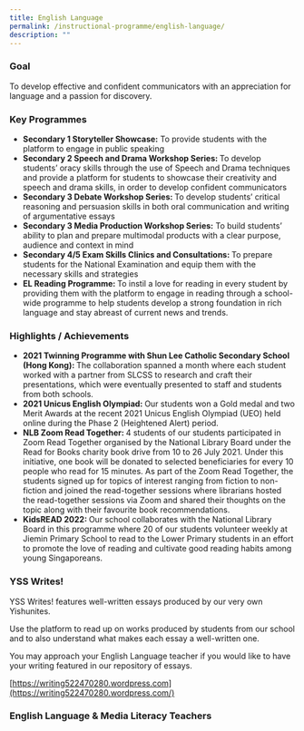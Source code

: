 ```yaml
---
title: English Language
permalink: /instructional-programme/english-language/
description: ""
---
```

### Goal

To develop effective and confident communicators with an appreciation for language and a passion for discovery.

### Key Programmes

* <b>Secondary 1 Storyteller Showcase:</b> To provide students with the platform to engage in public speaking
* <b>Secondary 2 Speech and Drama Workshop Series: </b>To develop students’ oracy skills through the use of Speech and Drama techniques and provide a platform for students to showcase their creativity and speech and drama skills, in order to develop confident communicators
* <b> Secondary 3 Debate Workshop Series: </b>To develop students’ critical reasoning and persuasion skills in both oral communication and writing of argumentative essays
* <b>Secondary 3 Media Production Workshop Series:</b> To build students’ ability to plan and prepare multimodal products with a clear purpose, audience and context in mind
* <b>Secondary 4/5 Exam Skills Clinics and Consultations: </b>To prepare students for the National Examination and equip them with the necessary skills and strategies 
* <b>EL Reading Programme: </b>To instil a love for reading in every student by providing them with the platform to engage in reading through a school-wide programme to help students develop a strong foundation in rich language and stay abreast of current news and trends.

### Highlights / Achievements

* <b>2021 Twinning Programme with Shun Lee Catholic Secondary School (Hong Kong): </b>The collaboration spanned a month where each student worked with a partner from SLCSS to research and craft their presentations, which were eventually presented to staff and students from both schools.
* <b>2021 Unicus English Olympiad: </b>Our students won a Gold medal and two Merit Awards at the recent 2021 Unicus English Olympiad (UEO) held online during the Phase 2 (Heightened Alert) period.
* <b>NLB Zoom Read Together: </b>4 students of our students participated in Zoom Read Together organised by the National Library Board under the Read for Books charity book drive from 10 to 26 July 2021. Under this initiative, one book will be donated to selected beneficiaries for every 10 people who read for 15 minutes. As part of the Zoom Read Together, the students signed up for topics of interest ranging from fiction to non-fiction and joined the read-together sessions where librarians hosted the read-together sessions via Zoom and shared their thoughts on the topic along with their favourite book recommendations.
* <b>KidsREAD 2022: </b>Our school collaborates with the National Library Board in this programme where 20 of our students volunteer weekly at Jiemin Primary School to read to the Lower Primary students in an effort to promote the love of reading and cultivate good reading habits among young Singaporeans.

### YSS Writes!

YSS Writes! features well-written essays produced by our very own Yishunites. 

Use the platform to read up on works produced by students from our school and to also understand what makes each essay a well-written one. 

You may approach your English Language teacher if you would like to have your writing featured in our repository of essays.

[https://writing522470280.wordpress.com](https://writing522470280.wordpress.com/)

### English Language & Media Literacy Teachers

